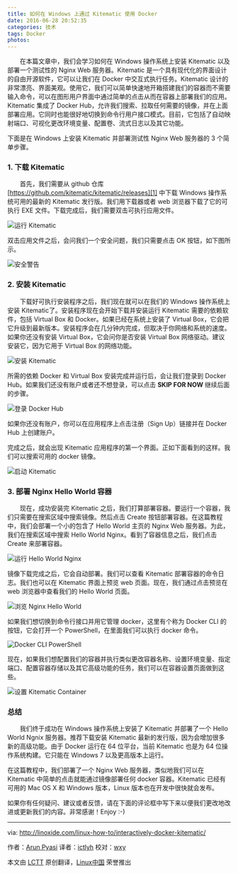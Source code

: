 ```yaml
---
title: 如何在 Windows 上通过 Kitematic 使用 Docker
date: 2016-06-28 20:52:35
categories: 技术
tags: Docker
photos:
---
```

　　在本篇文章中，我们会学习如何在 Windows 操作系统上安装 Kitematic 以及部署一个测试性的 Nginx Web 服务器。Kitematic 是一个具有现代化的界面设计的自由开源软件，它可以让我们在 Docker 中交互式执行任务。Kitematic 设计的非常漂亮、界面美观。使用它，我们可以简单快速地开箱搭建我们的容器而不需要输入命令，可以在图形用户界面中通过简单的点击从而在容器上部署我们的应用。Kitematic 集成了 Docker Hub，允许我们搜索、拉取任何需要的镜像，并在上面部署应用。它同时也能很好地切换到命令行用户接口模式。目前，它包括了自动映射端口、可视化更改环境变量、配置卷、流式日志以及其它功能。

下面是在 Windows 上安装 Kitematic 并部署测试性 Nginx Web 服务器的 3 个简单步骤。
<!--more-->
### 1. 下载 Kitematic ###

　　首先，我们需要从 github 仓库 [https://github.com/kitematic/kitematic/releases][1] 中下载 Windows 操作系统可用的最新的 Kitematic 发行版。我们用下载器或者 web 浏览器下载了它的可执行 EXE 文件。下载完成后，我们需要双击可执行应用文件。

![运行 Kitematic](http://blog.linoxide.com/wp-content/uploads/2015/06/running-kitematic.png)

双击应用文件之后，会问我们一个安全问题，我们只需要点击 OK 按钮，如下图所示。

![安全警告](http://blog.linoxide.com/wp-content/uploads/2015/06/security-warning.png)

### 2. 安装 Kitematic ###

　　下载好可执行安装程序之后，我们现在就可以在我们的 Windows 操作系统上安装 Kitematic了。安装程序现在会开始下载并安装运行 Kitematic 需要的依赖软件，包括 Virtual Box 和 Docker。如果已经在系统上安装了 Virtual Box，它会把它升级到最新版本。安装程序会在几分钟内完成，但取决于你网络和系统的速度。如果你还没有安装 Virtual Box，它会问你是否安装 Virtual Box 网络驱动。建议安装它，因为它用于 Virtual Box 的网络功能。

![安装 Kitematic](http://blog.linoxide.com/wp-content/uploads/2015/06/installing-kitematic.png)

所需的依赖 Docker 和 Virtual Box 安装完成并运行后，会让我们登录到 Docker Hub。如果我们还没有账户或者还不想登录，可以点击 **SKIP FOR NOW** 继续后面的步骤。

![登录 Docker Hub](http://blog.linoxide.com/wp-content/uploads/2015/06/login-docker-hub.jpg)

如果你还没有账户，你可以在应用程序上点击注册（Sign Up）链接并在 Docker Hub 上创建账户。

完成之后，就会出现 Kitematic 应用程序的第一个界面。正如下面看到的这样。我们可以搜索可用的 docker 镜像。

![启动 Kitematic](http://blog.linoxide.com/wp-content/uploads/2015/07/kitematic-app-launched.jpg)

### 3. 部署 Nginx Hello World 容器 ###

　　现在，成功安装完 Kitematic 之后，我们打算部署容器。要运行一个容器，我们只需要在搜索区域中搜索镜像。然后点击 Create 按钮部署容器。在这篇教程中，我们会部署一个小的包含了 Hello World 主页的 Nginx Web 服务器。为此，我们在搜索区域中搜索 Hello World Nginx。看到了容器信息之后，我们点击 Create 来部署容器。

![运行 Hello World Nginx](http://blog.linoxide.com/wp-content/uploads/2015/06/hello-world-nginx-run.jpg)

镜像下载完成之后，它会自动部署。我们可以查看 Kitematic 部署容器的命令日志。我们也可以在 Kitematic 界面上预览 web 页面。现在，我们通过点击预览在 web 浏览器中查看我们的 Hello World 页面。

![浏览 Nginx Hello World](http://blog.linoxide.com/wp-content/uploads/2015/07/nginx-hello-world-browser.jpg)

如果我们想切换到命令行接口并用它管理 docker，这里有个称为 Docker CLI 的按钮，它会打开一个 PowerShell，在里面我们可以执行 docker 命令。

![Docker CLI PowerShell](http://blog.linoxide.com/wp-content/uploads/2015/07/docker-cli-powershell.png)

现在，如果我们想配置我们的容器并执行类似更改容器名称、设置环境变量、指定端口、配置容器存储以及其它高级功能的任务，我们可以在容器设置页面做到这些。

![设置 Kitematic Container](http://blog.linoxide.com/wp-content/uploads/2015/07/kitematic-container-settings.png)

### 总结 ###

　　我们终于成功在 Windows 操作系统上安装了 Kitematic 并部署了一个 Hello World Ngnix 服务器。推荐下载安装 Kitematic 最新的发行版，因为会增加很多新的高级功能。由于 Docker 运行在 64 位平台，当前 Kitematic 也是为 64 位操作系统构建。它只能在 Windows 7 以及更高版本上运行。

在这篇教程中，我们部署了一个 Nginx Web 服务器，类似地我们可以在 Kitematic 中简单的点击就能通过镜像部署任何 docker 容器。Kitematic 已经有可用的 Mac OS X 和 Windows 版本，Linux 版本也在开发中很快就会发布。

如果你有任何疑问、建议或者反馈，请在下面的评论框中写下来以便我们更改地改进或更新我们的内容。非常感谢！Enjoy :-)

--------------------------------------------------------------------------------

via: http://linoxide.com/linux-how-to/interactively-docker-kitematic/

作者：[Arun Pyasi][a]
译者：[ictlyh](https://github.com/ictlyh)
校对：[wxy](https://github.com/wxy)

本文由 [LCTT](https://github.com/LCTT/TranslateProject) 原创翻译，[Linux中国](https://linux.cn/) 荣誉推出

[a]:http://linoxide.com/author/arunp/
[1]:https://github.com/kitematic/kitematic/releases